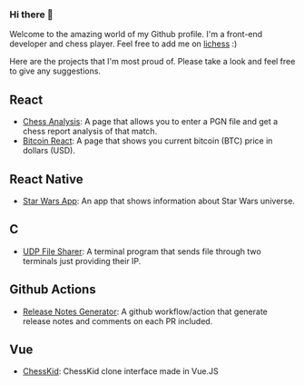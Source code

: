 ### Hi there 👋

Welcome to the amazing world of my Github profile. I'm a front-end developer and chess player. Feel free to add me on [lichess](https://lichess.org/@/paulo9mv) :)

Here are the projects that I'm most proud of. Please take a look and feel free to give any suggestions.

## React

- [Chess Analysis](https://github.com/paulo9mv/chess): A page that allows you to enter a PGN file and get a chess report analysis of that match.
- [Bitcoin React](https://github.com/paulo9mv/bitcoin_react): A page that shows you current bitcoin (BTC) price in dollars (USD).

## React Native
- [Star Wars App](https://github.com/paulo9mv/starwars): An app that shows information about Star Wars universe.

## C
- [UDP File Sharer](https://github.com/paulo9mv/UDP-File-Sharer-C): A terminal program that sends file through two terminals just providing their IP.

## Github Actions
- [Release Notes Generator](https://github.com/paulo9mv/release-notes): A github workflow/action that generate release notes and comments on each PR included.

## Vue
- [ChessKid](https://github.com/paulo9mv/vue): ChessKid clone interface made in Vue.JS


<!--
**paulo9mv/paulo9mv** is a ✨ _special_ ✨ repository because its `README.md` (this file) appears on your GitHub profile.

Here are some ideas to get you started:

- 🔭 I’m currently working on ...
- 🌱 I’m currently learning ...
- 👯 I’m looking to collaborate on ...
- 🤔 I’m looking for help with ...
- 💬 Ask me about ...
- 📫 How to reach me: ...
- 😄 Pronouns: ...
- ⚡ Fun fact: ...
-->
